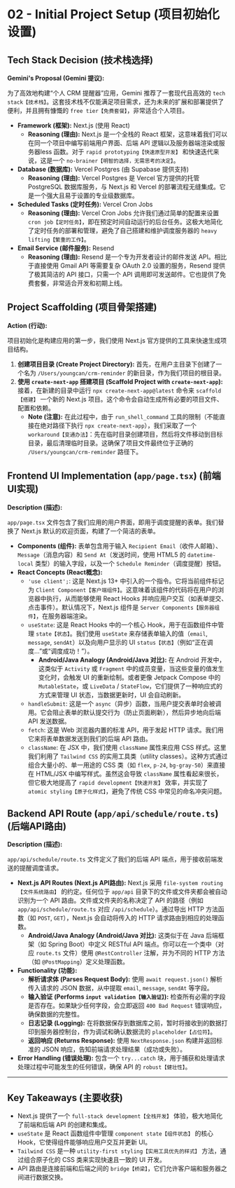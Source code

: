 # 02 - Initial Project Setup (项目初始化设置)

## Tech Stack Decision (技术栈选择)

**Gemini's Proposal (Gemini 提议):**

为了高效地构建“个人 CRM 提醒器”应用，Gemini 推荐了一套现代且高效的 `tech stack【技术栈】`。这套技术栈不仅能满足项目需求，还为未来的扩展和部署提供了便利，并且拥有慷慨的 `free tier【免费套餐】`，非常适合个人项目。

*   **Framework (框架):** Next.js (使用 React)
    *   **Reasoning (理由):** Next.js 是一个全栈的 React 框架，这意味着我们可以在同一个项目中编写前端用户界面、后端 API 逻辑以及服务器端渲染或服务器less 函数。对于 `rapid prototyping【快速原型开发】` 和快速迭代来说，这是一个 `no-brainer【明智的选择，无需思考的决定】`。
*   **Database (数据库):** Vercel Postgres (由 Supabase 提供支持)
    *   **Reasoning (理由):** Vercel Postgres 是 Vercel 官方提供的托管 PostgreSQL 数据库服务，与 Next.js 和 Vercel 的部署流程无缝集成。它是一个强大且易于设置的专业级数据库。
*   **Scheduled Tasks (定时任务):** Vercel Cron Jobs
    *   **Reasoning (理由):** Vercel Cron Jobs 允许我们通过简单的配置来设置 `cron job【定时任务】`，即在预定时间自动运行的后台任务。这极大地简化了定时任务的部署和管理，避免了自己搭建和维护调度服务器的 `heavy lifting【繁重的工作】`。
*   **Email Service (邮件服务):** Resend
    *   **Reasoning (理由):** Resend 是一个专为开发者设计的邮件发送 API。相比于直接使用 Gmail API 等需要复杂 OAuth 2.0 设置的服务，Resend 提供了极其简洁的 API 接口，只需一个 API 调用即可发送邮件。它也提供了免费套餐，非常适合开发和初期上线。

## Project Scaffolding (项目骨架搭建)

**Action (行动):**

项目初始化是构建应用的第一步，我们使用 Next.js 官方提供的工具来快速生成项目结构。

1.  **创建项目目录 (Create Project Directory):** 首先，在用户主目录下创建了一个名为 `/Users/youngcan/crm-reminder` 的新目录，作为我们项目的根目录。
2.  **使用 `create-next-app` 搭建项目 (Scaffold Project with `create-next-app`):** 接着，在新建的目录中运行 `npx create-next-app@latest` 命令来 `scaffold【搭建】` 一个新的 Next.js 项目。这个命令会自动生成所有必要的项目文件、配置和依赖。
    *   **Note (注意):** 在此过程中，由于 `run_shell_command` 工具的限制（不能直接在绝对路径下执行 `npx create-next-app`），我们采取了一个 `workaround【变通办法】`：先在临时目录创建项目，然后将文件移动到目标目录，最后清理临时目录。这确保了项目文件最终位于正确的 `/Users/youngcan/crm-reminder` 路径下。

## Frontend UI Implementation (`app/page.tsx`) (前端UI实现)

**Description (描述):**

`app/page.tsx` 文件包含了我们应用的用户界面，即用于调度提醒的表单。我们替换了 Next.js 默认的欢迎页面，构建了一个简洁的表单。

*   **Components (组件):** 表单包含用于输入 `Recipient Email`（收件人邮箱）、`Message`（消息内容）和 `Send At`（发送时间，使用 HTML5 的 `datetime-local` 类型）的输入字段，以及一个 `Schedule Reminder`（调度提醒）按钮。
*   **React Concepts (React概念):**
    *   `'use client';`: 这是 Next.js 13+ 中引入的一个指令。它将当前组件标记为 `Client Component【客户端组件】`。这意味着该组件的代码将在用户的浏览器中执行，从而能够使用 React Hooks 并响应用户交互（如表单提交、点击事件）。默认情况下，Next.js 组件是 `Server Components【服务器组件】`，在服务器端渲染。
    *   `useState`: 这是 React Hooks 中的一个核心 Hook，用于在函数组件中管理 `state【状态】`。我们使用 `useState` 来存储表单输入的值（`email`, `message`, `sendAt`）以及向用户显示的 UI `status【状态】`（例如“正在调度...”或“调度成功！”）。
        *   **Android/Java Analogy (Android/Java 对比):** 在 Android 开发中，这类似于 `Activity` 或 `Fragment` 中的成员变量，当这些变量的值发生变化时，会触发 UI 的重新绘制。或者更像 Jetpack Compose 中的 `MutableState`，或 `LiveData` / `StateFlow`，它们提供了一种响应式的方式来管理 UI 状态，当数据更新时，UI 会自动刷新。
    *   `handleSubmit`: 这是一个 `async`（异步）函数，当用户提交表单时会被调用。它会阻止表单的默认提交行为（防止页面刷新），然后异步地向后端 API 发送数据。
    *   `fetch`: 这是 Web 浏览器内置的标准 API，用于发起 HTTP 请求。我们用它来将表单数据发送到我们的后端 API 路由。
    *   `className`: 在 JSX 中，我们使用 `className` 属性来应用 CSS 样式。这里我们利用了 `Tailwind CSS` 的实用工具类（utility classes）。这种方式通过组合大量小的、单一用途的 CSS 类（如 `flex`, `p-24`, `bg-gray-50`）来直接在 HTML/JSX 中编写样式。虽然这会导致 `className` 属性看起来很长，但它极大地提高了 `rapid development【快速开发】` 效率，并实现了 `atomic styling【原子化样式】`，避免了传统 CSS 中常见的命名冲突问题。

## Backend API Route (`app/api/schedule/route.ts`) (后端API路由)

**Description (描述):**

`app/api/schedule/route.ts` 文件定义了我们的后端 API 端点，用于接收前端发送的提醒调度请求。

*   **Next.js API Routes (Next.js API路由):** Next.js 采用 `file-system routing【文件系统路由】` 的约定。任何位于 `app/api` 目录下的文件或文件夹都会被自动识别为一个 API 路由。文件或文件夹的名称决定了 API 的路径（例如 `app/api/schedule/route.ts` 对应 `/api/schedule`）。通过导出 HTTP 方法函数（如 `POST`, `GET`），Next.js 会自动将传入的 HTTP 请求路由到相应的处理函数。
    *   **Android/Java Analogy (Android/Java 对比):** 这类似于在 Java 后端框架（如 Spring Boot）中定义 RESTful API 端点。你可以在一个类中（对应 `route.ts` 文件）使用 `@RestController` 注解，并为不同的 HTTP 方法（如 `@PostMapping`）定义处理函数。
*   **Functionality (功能):**
    *   **解析请求体 (Parses Request Body):** 使用 `await request.json()` 解析传入请求的 JSON 数据，从中提取 `email`, `message`, `sendAt` 等字段。
    *   **输入验证 (Performs `input validation【输入验证】`):** 检查所有必需的字段是否存在。如果缺少任何字段，会立即返回 `400 Bad Request` 错误响应，确保数据的完整性。
    *   **日志记录 (Logging):** 在将数据保存到数据库之前，暂时将接收到的数据打印到服务器控制台，作为调试和确认数据流的 `placeholder【占位符】`。
    *   **返回响应 (Returns Response):** 使用 `NextResponse.json` 构建并返回标准的 JSON 响应，告知前端请求处理结果（成功或失败）。
*   **Error Handling (错误处理):** 包含一个 `try...catch` 块，用于捕获和处理请求处理过程中可能发生的任何错误，确保 API 的 `robust【健壮性】`。

---

## Key Takeaways (主要收获)

*   Next.js 提供了一个 `full-stack development【全栈开发】` 体验，极大地简化了前端和后端 API 的创建和集成。
*   `useState` 是 React 函数组件中管理 `component state【组件状态】` 的核心 Hook，它使得组件能够响应用户交互并更新 UI。
*   `Tailwind CSS` 是一种 `utility-first styling【实用工具优先的样式】` 方法，通过组合原子化的 CSS 类来实现快速且一致的 UI 开发。
*   API 路由是连接前端和后端之间的 `bridge【桥梁】`，它们允许客户端和服务器之间进行数据交换。